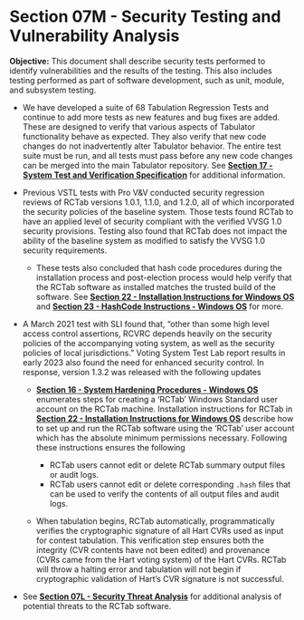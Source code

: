 # Section 07M - Security Testing and Vulnerability Analysis

**Objective:** This document shall describe security tests performed to identify vulnerabilities and the results of the testing. This also includes testing performed as part of software development, such as unit, module, and subsystem testing.

- We have developed a suite of 68 Tabulation Regression Tests and continue to add more tests as new features and bug fixes are added. These are designed to verify that various aspects of Tabulator functionality behave as expected. They also verify that new code changes do not inadvertently alter Tabulator behavior. The entire test suite must be run, and all tests must pass before any new code changes can be merged into the main Tabulator repository. See [**Section 17 - System Test and Verification Specification**](system_test_and_verification_specification.md) for additional information.

- Previous VSTL tests with Pro V&V conducted security regression reviews of RCTab versions 1.0.1, 1.1.0, and 1.2.0, all of which incorporated the security policies of the baseline system. Those tests found RCTab to have an applied level of security compliant with the verified VVSG 1.0 security provisions. Testing also found that RCTab does not impact the ability of the baseline system as modified to satisfy the VVSG 1.0 security requirements.
    * These tests also concluded that hash code procedures during the installation process and post-election process would help verify that the RCTab software as installed matches the trusted build of the software. See [**Section 22 - Installation Instructions for Windows OS**](installation_instructions_for_windows_os.md) and [**Section 23 - HashCode Instructions - Windows OS**](trusted_build_and_output_hash_verification.md) for more.

- A March 2021 test with SLI found that, “other than some high level access control assertions, RCVRC depends heavily on the security policies of the accompanying voting system, as well as the security policies of local jurisdictions.” Voting System Test Lab report results in early 2023 also found the need for enhanced security control. In response, version 1.3.2 was released with the following updates

    * [**Section 16 - System Hardening Procedures - Windows OS**](system_hardening_procedures_-_windows_os.md) enumerates steps for creating a ‘RCTab’ Windows Standard user account on the RCTab machine. Installation instructions for RCTab in [**Section 22 - Installation Instructions for Windows OS**](installation_instructions_for_windows_os.md) describe how to set up and run the RCTab software using the ‘RCTab’ user account which has the absolute minimum permissions necessary. Following these instructions ensures the following

        + RCTab users cannot edit or delete RCTab summary output files or audit logs.
        + RCTab users cannot edit or delete corresponding `.hash` files that can be used to verify the contents of all output files and audit logs.

    * When tabulation begins, RCTab automatically, programmatically verifies the cryptographic signature of all Hart CVRs used as input for contest tabulation. This verification step ensures both the integrity (CVR contents have not been edited) and provenance (CVRs came from the Hart voting system) of the Hart CVRs. RCTab will throw a halting error and tabulation will not begin if cryptographic validation of Hart’s CVR signature is not successful.

- See [**Section 07L - Security Threat Analysis**](security_threat_analysis.md) for additional analysis of potential threats to the RCTab software.

